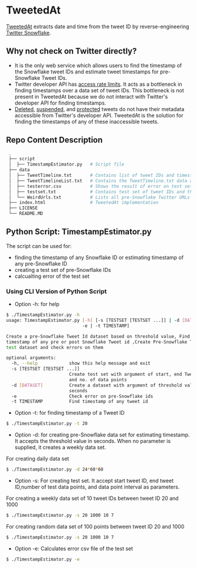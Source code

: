 # TweetedAt

[TweetedAt](https://oduwsdl.github.io/tweetedat/) extracts date and time from the tweet ID by reverse-engineering [Twitter Snowflake](https://blog.twitter.com/engineering/en_us/a/2010/announcing-snowflake.html).

## Why not check on Twitter directly?

* It is the only web service which allows users to find the timestamp of the Snowflake tweet IDs and estimate tweet timestamps for pre-Snowflake Tweet IDs.
* Twitter developer API has [access rate limits](https://developer.twitter.com/en/docs/basics/rate-limits). It acts as a bottleneck in finding timestamps over a data set of tweet IDs. This bottleneck is not present in TweetedAt because we do not interact with Twitter's developer API for finding timestamps. 
* [Deleted]((https://help.twitter.com/en/using-twitter/delete-tweets)), [suspended](https://help.twitter.com/en/managing-your-account/suspended-twitter-accounts), and [protected](https://help.twitter.com/en/safety-and-security/public-and-protected-tweets) tweets do not have their metadata accessible from Twitter's developer API. TweetedAt is the solution for finding the timestamps of any of these inaccessible tweets. 

## Repo Content Description
```bash
 .
 ├── script                     
 │  ├── TimestampEstimator.py   # Script file 
 ├── data                           
 │  ├── TweetTimeline.txt       # Contains list of tweet IDs and timestamps for pre-Snowflake IDs used in timestamp estimation
 │  ├── TweetTimelineList.txt   # Contains the TweetTimeline.txt data as list of lists 
 │  ├── testerror.csv           # Shows the result of error on test set
 │  ├── testset.txt             # Contains test set of tweet IDs and their timestamps 
 │  └── WeirdUrls.txt           # Lists all pre-Snowflake Twitter URLs which didn't resolve to 200 after chasing the redirect location 
 ├── index.html                 # TweetedAt implementation
 ├── LICENSE
 └── README.MD
 ```
## Python Script: TimestampEstimator.py

The script can be used for:

* finding the timestamp of any Snowflake ID or estimating timestamp of any pre-Snowflake ID
* creating a test set of pre-Snowflake IDs
* calcualting error of the test set

### Using CLI Version of Python Script

* Option -h: for help 
```bash
$ ./TimestampEstimator.py -h
usage: TimestampEstimator.py [-h] [-s [TESTSET [TESTSET ...]] | -d [DATASET] |
                             -e | -t TIMESTAMP]

Create a pre-Snowflake Tweet Id dataset based on threshold value, Find
timestamp of any pre or post Snowflake Tweet id ,Create Pre-Snowflake Twitter
test dataset and check errors on them

optional arguments:
  -h, --help            show this help message and exit
  -s [TESTSET [TESTSET ...]]
                        Create test set with argument of start, end Tweet Id,
                        and no. of data points
  -d [DATASET]          Create a dataset with argument of threshold value in
                        seconds
  -e                    Check error on pre-Snowflake ids
  -t TIMESTAMP          Find timestamp of any tweet id

```
* Option -t: for finding timestamp of a Tweet ID

```bash
$ ./TimestampEstimator.py -t 20
```
* Option -d: for creating pre-Snowflake data set for estimating timestamp. It accepts the threshold value in seconds. When no parameter is supplied, it creates a weekly data set.

For creating daily data set

```bash
$ ./TimestampEstimator.py -d 24*60*60
```
* Option -s: For creating test set. It accept start tweet ID, end tweet ID,number of test data points, and data point interval as parameters.

For creating a weekly data set of 10 tweet IDs between tweet ID 20 and 1000

```bash
$ ./TimestampEstimator.py -s 20 1000 10 7
```

For creating random data set of 100 points between tweet ID 20 and 1000

```bash
$ ./TimestampEstimator.py -s 20 1000 10 7
```
* Option -e: Calculates error csv file of the test set
```bash
$ ./TimestampEstimator.py -e
```
